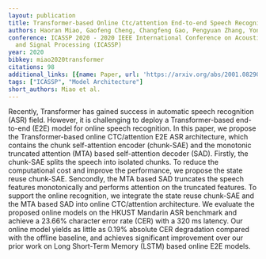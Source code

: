 ```yaml
---
layout: publication
title: Transformer-based Online Ctc/attention End-to-end Speech Recognition Architecture
authors: Haoran Miao, Gaofeng Cheng, Changfeng Gao, Pengyuan Zhang, Yonghong Yan
conference: ICASSP 2020 - 2020 IEEE International Conference on Acoustics, Speech
  and Signal Processing (ICASSP)
year: 2020
bibkey: miao2020transformer
citations: 98
additional_links: [{name: Paper, url: 'https://arxiv.org/abs/2001.08290'}]
tags: ["ICASSP", "Model Architecture"]
short_authors: Miao et al.
---
```

Recently, Transformer has gained success in automatic speech recognition
(ASR) field. However, it is challenging to deploy a Transformer-based
end-to-end (E2E) model for online speech recognition. In this paper, we propose
the Transformer-based online CTC/attention E2E ASR architecture, which contains
the chunk self-attention encoder (chunk-SAE) and the monotonic truncated
attention (MTA) based self-attention decoder (SAD). Firstly, the chunk-SAE
splits the speech into isolated chunks. To reduce the computational cost and
improve the performance, we propose the state reuse chunk-SAE. Sencondly, the
MTA based SAD truncates the speech features monotonically and performs
attention on the truncated features. To support the online recognition, we
integrate the state reuse chunk-SAE and the MTA based SAD into online
CTC/attention architecture. We evaluate the proposed online models on the HKUST
Mandarin ASR benchmark and achieve a 23.66% character error rate (CER) with a
320 ms latency. Our online model yields as little as 0.19% absolute CER
degradation compared with the offline baseline, and achieves significant
improvement over our prior work on Long Short-Term Memory (LSTM) based online
E2E models.